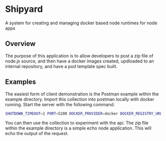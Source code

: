 # Shipyard

A system for creating and managing docker based node runtimes for node apps

## Overview

The purpose of this application is to allow developers to post a zip file of node.js source, and then have a docker images created, updloaded to an internal repository, and have a pod template spec built.


## Examples

The easiest form of client demonstration is the Postman example within the example directory.  Import this collection into postman locally with docker running.  Start the server with the following command.

```bash
SHUTDOWN_TIMEOUT=1 PORT=5280 DOCKER_PROVIDER=docker DOCKER_REGISTRY_URL=localhost:5000 POD_PROVIDER=local LOCAL_DIR=/tmp/storagedir go run main.go
```

You can then use the collection to experiment with the api.  The zip file within the example directory is a simple echo node application. This will echo the output of the request.